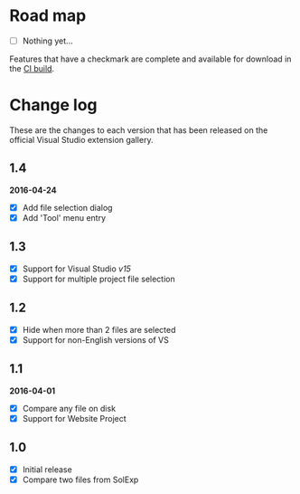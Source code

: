 # Road map

- [ ] Nothing yet...

Features that have a checkmark are complete and available for
download in the
[CI build](http://vsixgallery.com/extension/ea5c68d6-cdae-4e79-bd46-2a39e95bb256/).

# Change log

These are the changes to each version that has been released
on the official Visual Studio extension gallery.

## 1.4

**2016-04-24**

- [x] Add file selection dialog
- [x] Add 'Tool' menu entry

## 1.3

- [x] Support for Visual Studio _v15_
- [x] Support for multiple project file selection

## 1.2

- [x] Hide when more than 2 files are selected
- [x] Support for non-English versions of VS

## 1.1

**2016-04-01**

- [x] Compare any file on disk
- [x] Support for Website Project

## 1.0

- [x] Initial release
- [x] Compare two files from SolExp
